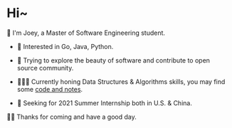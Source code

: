 # Hi~ 

📖 I'm Joey, a Master of Software Engineering student.

- 🔨 Interested in Go, Java, Python.

- 🌁 Trying to explore the beauty of software and contribute to open source community.

- 👨🏻‍💻 Currently honing Data Structures & Algorithms skills, you may find some [code and notes](https://github.com/joey66666/Algorithms).

- 👀 Seeking for 2021 Summer Internship both in U.S. & China.

👋🏻 Thanks for coming and have a good day.
